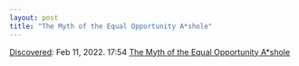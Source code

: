 ```yaml
---
layout: post
title: "The Myth of the Equal Opportunity A*shole"
---
```

[Discovered](http://rolandtanglao.com/2020/07/29/p1-blogthis-checkvist-list-links-to-blog/): Feb 11, 2022. 17:54 [The Myth of the Equal Opportunity A*shole](https://www.katetaggart.com/writing/2019/7/31/the-myth-of-the-equal-opportunity-asshole)
